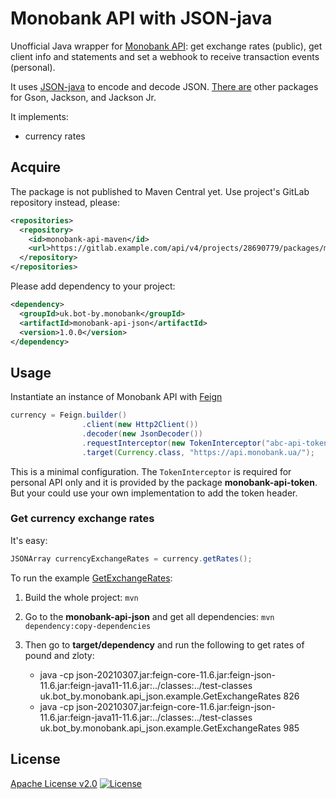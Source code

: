 # Monobank API with JSON-java

Unofficial Java wrapper for [Monobank API][api]: get exchange rates (public),
get client info and statements and set a webhook to receive transaction
events (personal).

It uses [JSON-java][json] to encode and decode JSON.
[There are][parent] other packages for Gson, Jackson, and Jackson Jr.

It implements:

-   currency rates

## Acquire

The package is not published to Maven Central yet.
Use project's GitLab repository instead, please:

```xml
<repositories>
  <repository>
    <id>monobank-api-maven</id>
    <url>https://gitlab.example.com/api/v4/projects/28690779/packages/maven</url>
  </repository>
</repositories>
```

Please add dependency to your project:

```xml
<dependency>
  <groupId>uk.bot-by.monobank</groupId>
  <artifactId>monobank-api-json</artifactId>
  <version>1.0.0</version>
</dependency>
```

## Usage

Instantiate an instance of Monobank API with [Feign][feign]

```java
currency = Feign.builder()
                .client(new Http2Client())
                .decoder(new JsonDecoder())
                .requestInterceptor(new TokenInterceptor("abc-api-token"))
                .target(Currency.class, "https://api.monobank.ua/");
```

This is a minimal configuration.
The `TokenInterceptor` is required for personal API only
and it is provided by the package <strong>monobank-api-token</strong>.
But your could use your own implementation to add the token header.

### Get currency exchange rates

It's easy:

```java
JSONArray currencyExchangeRates = currency.getRates();
```

To run the example [GetExchangeRates][example]:

1.  Build the whole project:
    `mvn`

2.  Go to the **monobank-api-json** and get all dependencies:
    `mvn dependency:copy-dependencies`

3.  Then go to **target/dependency** and run the following to get rates of pound and zloty:

    -   java -cp json-20210307.jar:feign-core-11.6.jar:feign-json-11.6.jar:feign-java11-11.6.jar:../classes:../test-classes uk.bot_by.monobank.api_json.example.GetExchangeRates 826
    -   java -cp json-20210307.jar:feign-core-11.6.jar:feign-json-11.6.jar:feign-java11-11.6.jar:../classes:../test-classes uk.bot_by.monobank.api_json.example.GetExchangeRates 985

## License

[Apache License v2.0](../LICENSE)
[![License](https://img.shields.io/badge/license-Apache%202.0-blue.svg?style=flat)](http://www.apache.org/licenses/LICENSE-2.0.html)

[api]: https://api.monobank.ua/docs/ "Monobank API to get statements and account balances"
[json]: https://github.com/stleary/JSON-java "A reference implementation of a JSON package in Java"
[parent]: https://gitlab.com/bot-by/monobank-api/ "Java wrapper for Monobank API"
[feign]: https://github.com/OpenFeign/feign "Feign makes writing java http clients easier."
[example]: src/test/java/uk/bot_by/monobank/api_json/example/GetExchangeRates.java
